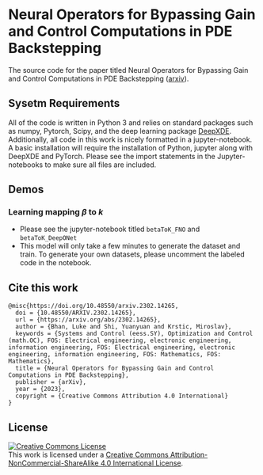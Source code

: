 # Neural Operators for Bypassing Gain and Control Computations in PDE Backstepping

The source code for the paper titled Neural Operators for Bypassing Gain and Control Computations in PDE Backstepping ([arxiv](https://arxiv.org/abs/2302.14265)).

## Sysetm Requirements
All of the code is written in Python 3 and relies on standard packages such as numpy, Pytorch, Scipy, and the 
deep learning package [DeepXDE](https://github.com/lululxvi/deepxde). Additionally, all code
in this work is nicely formatted in a jupyter-notebook. A basic installation
will require the installation of Python, jupyter along with DeepXDE and PyTorch. Please see the 
import statements in the Jupyter-notebooks to make sure all files are included. 

## Demos

### Learning mapping $\beta$ to $k$
- Please see the jupyter-notebook titled `betaToK_FNO` and `betaToK_DeepONet`
- This model will only take a few minutes to generate the dataset and train. To generate your own datasets, please uncomment the labeled code in the notebook.

## Cite this work
```
@misc{https://doi.org/10.48550/arxiv.2302.14265,
  doi = {10.48550/ARXIV.2302.14265},
  url = {https://arxiv.org/abs/2302.14265},
  author = {Bhan, Luke and Shi, Yuanyuan and Krstic, Miroslav},
  keywords = {Systems and Control (eess.SY), Optimization and Control (math.OC), FOS: Electrical engineering, electronic engineering, information engineering, FOS: Electrical engineering, electronic engineering, information engineering, FOS: Mathematics, FOS: Mathematics},
  title = {Neural Operators for Bypassing Gain and Control Computations in PDE Backstepping},
  publisher = {arXiv},
  year = {2023},
  copyright = {Creative Commons Attribution 4.0 International}
}
```

## License

<a rel="license" href="http://creativecommons.org/licenses/by-nc-sa/4.0/"><img alt="Creative Commons License" style="border-width:0" src="https://i.creativecommons.org/l/by-nc-sa/4.0/88x31.png" /></a><br />This work is licensed under a <a rel="license" href="http://creativecommons.org/licenses/by-nc-sa/4.0/">Creative Commons Attribution-NonCommercial-ShareAlike 4.0 International License</a>.
